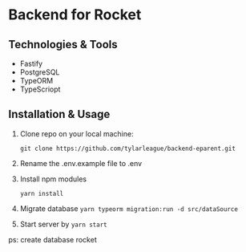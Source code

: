 # Backend for Rocket

## Technologies & Tools

- Fastify
- PostgreSQL
- TypeORM
- TypeScriopt

## Installation & Usage

1. Clone repo on your local machine:

   `git clone https://github.com/tylarleague/backend-eparent.git`

2. Rename the .env.example file to .env
3. Install npm modules

   `yarn install`

4. Migrate database
   `yarn typeorm migration:run -d src/dataSource`
5. Start server by `yarn start`

ps: create database rocket
